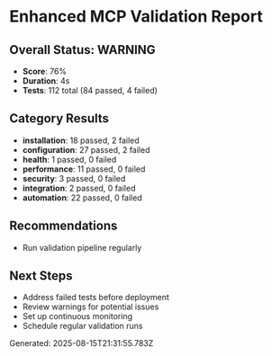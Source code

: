 # Enhanced MCP Validation Report

## Overall Status: WARNING
- **Score**: 76%
- **Duration**: 4s
- **Tests**: 112 total (84 passed, 4 failed)

## Category Results
- **installation**: 18 passed, 2 failed
- **configuration**: 27 passed, 2 failed
- **health**: 1 passed, 0 failed
- **performance**: 11 passed, 0 failed
- **security**: 3 passed, 0 failed
- **integration**: 2 passed, 0 failed
- **automation**: 22 passed, 0 failed

## Recommendations
- Run validation pipeline regularly

## Next Steps
- Address failed tests before deployment
- Review warnings for potential issues
- Set up continuous monitoring
- Schedule regular validation runs

Generated: 2025-08-15T21:31:55.783Z
